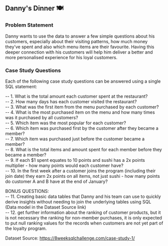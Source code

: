 ## Danny's Dinner 🍽️
### Problem Statement

Danny wants to use the data to answer a few simple questions about his customers, especially about their visiting patterns, how much money they’ve spent and also which menu items are their favourite. Having this deeper connection with his customers will help him deliver a better and more personalised experience for his loyal customers.

### Case Study Questions

Each of the following case study questions can be answered using a single SQL statement:

-- 1. What is the total amount each customer spent at the restaurant?  
-- 2. How many days has each customer visited the restaurant?  
-- 3. What was the first item from the menu purchased by each customer?  
-- 4. What is the most purchased item on the menu and how many times was it purchased by all customers?  
-- 5. Which item was the most popular for each customer?  
-- 6. Which item was purchased first by the customer after they became a member?  
-- 7. Which item was purchased just before the customer became a member?  
-- 8. What is the total items and amount spent for each member before they became a member?  
-- 9. If each $1 spent equates to 10 points and sushi has a 2x points multiplier - how many points would each customer have?  
-- 10. In the first week after a customer joins the program (including their join date) they earn 2x points on all items, not just sushi - how many points do customer A and B have at the end of January?

BONUS QUESTIONS:  
-- 11. Creating basic data tables that Danny and his team can use to quickly derive insights without needing to join the underlying tables using SQL (Data model in the Dataset Source link)  
-- 12. get further information about the ranking of customer products, but it is not necessary  the ranking for non-member purchases, it is only expected to put null ranking values for the records when customers are not yet part of the loyalty program.


Dataset Source: https://8weeksqlchallenge.com/case-study-1/
